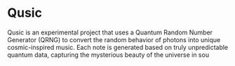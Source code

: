 # Qusic
Qusic is an experimental project that uses a Quantum Random Number Generator (QRNG) to convert the random behavior of photons into unique cosmic-inspired music. Each note is generated based on truly unpredictable quantum data, capturing the mysterious beauty of the universe in sou
